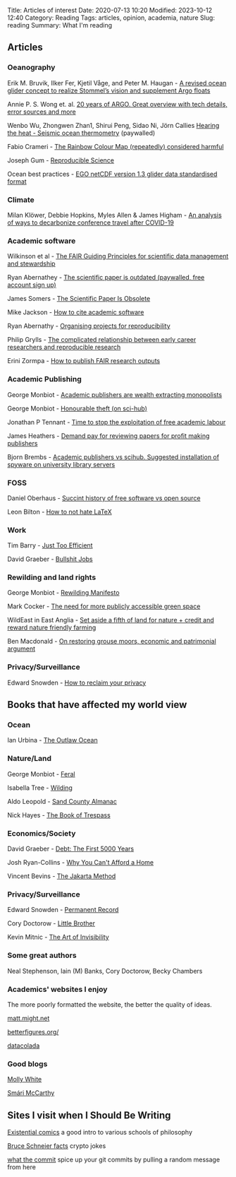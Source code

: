 Title: Articles of interest
Date: 2020-07-13 10:20
Modified: 2023-10-12 12:40
Category: Reading
Tags: articles, opinion, academia, nature
Slug: reading
Summary: What I'm reading

## Articles

### Oeanography

Erik M. Bruvik, Ilker Fer, Kjetil Våge, and Peter M. Haugan - [A revised ocean glider concept to realize Stommel’s vision and supplement Argo floats](https://os.copernicus.org/articles/16/291/2020/os-16-291-2020.pdf)

Annie P. S. Wong et. al. [20 years of ARGO. Great overview with tech details, error sources and more](https://www.frontiersin.org/articles/10.3389/fmars.2020.00700/full)

Wenbo Wu, Zhongwen Zhan1, Shirui Peng, Sidao Ni, Jörn Callies [Hearing the heat - Seismic ocean thermometry](https://science.sciencemag.org/content/369/6510/1510) (paywalled)

Fabio Crameri - [The Rainbow Colour Map (repeatedly) considered harmful](https://blogs.egu.eu/divisions/gd/2017/08/23/the-rainbow-colour-map/)

Joseph Gum - [Reproducible Science](https://github.com/asx-/reproducible-science/blob/master/reproducible_science.pdf)

Ocean best practices - [EGO netCDF version 1.3 glider data standardised format](https://repository.oceanbestpractices.org/handle/11329/1253)

### Climate

Milan Klöwer, Debbie Hopkins, Myles Allen & James Higham - [An analysis of ways to decarbonize conference travel after COVID-19](https://www.nature.com/articles/d41586-020-02057-2)

### Academic software

Wilkinson et al -  [The FAIR Guiding Principles for scientific data management and stewardship](https://www.nature.com/articles/sdata201618)

Ryan Abernathey - [The scientific paper is outdated (paywalled, free account sign up)](https://www.chronicle.com/article/the-scientific-paper-is-outdated/)

James Somers - [The Scientific Paper Is Obsolete](https://www.theatlantic.com/science/archive/2018/04/the-scientific-paper-is-obsolete/556676/)

Mike Jackson - [How to cite academic software](https://software.ac.uk/how-cite-software)

Ryan Abernathy - [Organising projects for reproducibility](https://rabernat.github.io/research_computing/organization-and-packaging-of-python-projects.html)

Philip Grylls - [The complicated relationship between early career researchers and reproducible research](https://www.software.ac.uk/blog/2021-06-07-complicated-relationship-between-early-career-researchers-and-reproducible-research?mc_cid=b626a8dd63&mc_eid=95a7d9b4e9)

Erini Zormpa - [How to publish FAIR research outputs](https://eirini-zormpa.github.io/2023-ResearchSoftwareCamp/FAIR-publishing.html#/title-slide)

### Academic Publishing

George Monbiot - [Academic publishers are wealth extracting monopolists](https://www.monbiot.com/2011/08/29/the-lairds-of-learning/)

George Monbiot - [Honourable theft (on sci-hub)](https://www.monbiot.com/2018/09/17/honourable-theft/)

Jonathan P Tennant - [Time to stop the exploitation of free academic labour](https://ese.arphahub.com/article/51839/download/pdf/428643)

James Heathers - [Demand pay for reviewing papers for profit making publishers](https://medium.com/@jamesheathers/the-450-movement-1f86132a29bd)

Bjorn Brembs - [Academic publishers vs scihub. Suggested installation of spyware on university library servers](http://bjoern.brembs.net/2020/10/is-the-snsi-the-new-prism/)

### FOSS
Daniel Oberhaus - [Succint history of free software vs open source](https://www.vice.com/en/article/43zak3/the-internet-was-built-on-the-free-labor-of-open-source-developers-is-that-sustainable)

Leon Bilton - [How to not hate LaTeX](https://adigitoleo.srht.site/blog/software/not-hate-latex)

### Work

Tim Barry - [Just Too Efficient](https://www.tbray.org/ongoing/When/202x/2020/07/05/Too-Efficient)

David Graeber - [Bullshit Jobs](https://www.strike.coop/bullshit-jobs/)

### Rewilding and land rights
George Monbiot - [Rewilding Manifesto](https://www.monbiot.com/2013/05/27/a-manifesto-for-rewilding-the-world/)

Mark Cocker - [The need for more publicly accessible green space](https://www.newstatesman.com/british-countryside-access-wild-child-patrick-barkham-bringing-back-beaver-derek-gow-trespass-nick-hayes-framing-nature-lawrence-rose-review)

WildEast in East Anglia - [Set aside a fifth of land for nature + credit and reward nature friendly farming](https://www.theguardian.com/environment/2020/jul/14/farmers-wildeast-hatch-plan-return-area-size-dorset-wild-nature-east-anglia)

Ben Macdonald - [On restoring grouse moors, economic and patrimonial argument](https://www.spectator.co.uk/article/the-scourge-of-the-grouse-moor)

### Privacy/Surveillance

Edward Snowden - [How to reclaim your privacy](https://theintercept.com/2015/11/12/edward-snowden-explains-how-to-reclaim-your-privacy/)

## Books that have affected my world view

### Ocean

Ian Urbina -  [The Outlaw Ocean](https://www.nytimes.com/2019/08/19/books/review/outlaw-ocean-ian-urbina.html)

### Nature/Land

George Monbiot - [Feral](https://www.monbiot.com/2013/05/24/feral-searching-for-enchantment-on-the-frontiers-of-rewilding/)

Isabella Tree - [Wilding](https://www.goodreads.com/book/show/38891828-wilding)

Aldo Leopold - [Sand County Almanac](https://www.aldoleopold.org/about/aldo-leopold/sand-county-almanac/)

Nick Hayes - [The Book of Trespass](https://www.theguardian.com/books/2020/aug/10/the-book-of-trespass-by-nick-hayes-review-a-trespassers-radical-manifesto)

### Economics/Society

David Graeber - [Debt: The First 5000 Years](https://www.goodreads.com/book/show/6617037-debt)

Josh Ryan-Collins - [Why You Can't Afford a Home](https://www.ucl.ac.uk/bartlett/public-purpose/why-cant-you-afford-home)

Vincent Bevins - [The Jakarta Method](https://en.wikipedia.org/wiki/The_Jakarta_Method)

### Privacy/Surveillance

Edward Snowden - [Permanent Record](https://www.goodreads.com/book/show/46223297-permanent-record)

Cory Doctorow - [Little Brother](https://craphound.com/littlebrother/download/)

Kevin Mitnic - [The Art of Invisibility](https://www.mitnicksecurity.com/the-art-of-invisibility-mitnick-security)

### Some great authors

Neal Stephenson, Iain (M) Banks, Cory Doctorow, Becky Chambers


### Academics' websites I enjoy

The more poorly formatted the website, the better the quality of ideas.

[matt.might.net](matt.might.net)

[betterfigures.org/](betterfigures.org/)

[datacolada](http://datacolada.org/)

### Good blogs

[Molly White](https://www.mollywhite.net/)

[Smári McCarthy](https://smarimccarthy.is/posts/2022-02-18-cybernetics/)

## Sites I visit when I Should Be Writing

[Existential comics](https://existentialcomics.com/) a good intro to various schools of philosophy

[Bruce Schneier facts](https://www.schneierfacts.com) crypto jokes

[what the commit](http://whatthecommit.com/) spice up your git commits by pulling a random message from here

